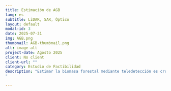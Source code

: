 ```yaml
---
title: Estimación de AGB
lang: es
subtitle: LiDAR, SAR, Óptico
layout: default
modal-id: 3
date: 2025-07-31
img: AGB.png
thumbnail: AGB-thumbnail.png
alt: image-alt
project-date: Agosto 2025
client: No client
client-url: ""
category: Estudio de Factibilidad
description: "Estimar la biomasa forestal mediante teledetección es crucial en el contexto del secuestro de carbono, ya que es la única manera de cuantificar sistemática y periódicamente la cantidad de carbono almacenado en los ecosistemas forestales. Los bosques actúan como sumideros de carbono al absorber dióxido de carbono (CO₂) de la atmósfera durante la fotosíntesis y almacenarlo en su biomasa. Entre los sistemas satelitales más utilizados, clasificados en función del error en la estimación de la biomasa aérea (AGBD), se encuentran el lidar, el SAR y los sensores ópticos (cada uno con sus propios desafíos). El desarrollo de algoritmos de estimación precisos es un tema abierto. Sin embargo, las estimaciones de estos instrumentos se utilizan regularmente para monitorear la deforestación, la degradación forestal y los procesos de regeneración natural, como insumo para la toma de decisiones en políticas de conservación, reforestación y gestión sostenible. Estos datos son esenciales para cumplir con los compromisos internacionales relacionados con el clima, como el Acuerdo de París y los mecanismos REDD+ (Reducción de Emisiones por Deforestación y Degradación Forestal). 
"

---
```


